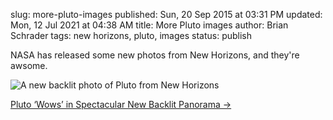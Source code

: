 slug: more-pluto-images
published: Sun, 20 Sep 2015 at 03:31 PM
updated: Mon, 12 Jul 2021 at 04:38 AM
title: More Pluto images
author: Brian Schrader
tags: new horizons, pluto, images
status: publish

NASA has released some new photos from New Horizons, and they're awsome. 

![A new backlit photo of Pluto from New Horizons](http://brianschrader.com/images/blog/nasa-pluto-backlit.png)

[Pluto ‘Wows’ in Spectacular New Backlit Panorama &#8594;](https://www.nasa.gov/feature/pluto-wows-in-spectacular-new-backlit-panorama)
